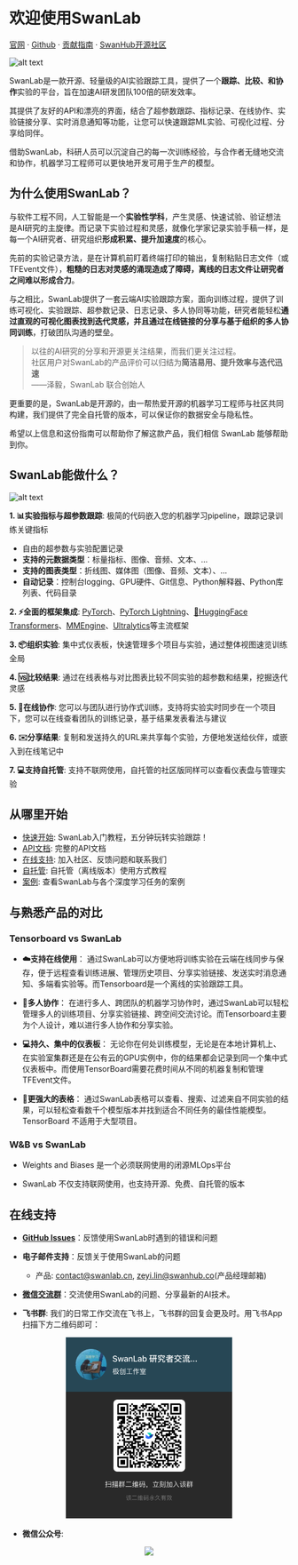 # 欢迎使用SwanLab

[官网](https://dev101.swanlab.cn) · [Github](https://github.com/swanhubx/swanlab) · [贡献指南](https://github.com/SwanHubX/SwanLab/blob/main/CONTRIBUTING.md) · [SwanHub开源社区](https://swanhub.co)

<!-- ![](/assets/swanlab-show.png) -->

![alt text](/assets/product-swanlab-1.png)

SwanLab是一款开源、轻量级的AI实验跟踪工具，提供了一个**跟踪、比较、和协作**实验的平台，旨在加速AI研发团队100倍的研发效率。

其提供了友好的API和漂亮的界面，结合了超参数跟踪、指标记录、在线协作、实验链接分享、实时消息通知等功能，让您可以快速跟踪ML实验、可视化过程、分享给同伴。

借助SwanLab，科研人员可以沉淀自己的每一次训练经验，与合作者无缝地交流和协作，机器学习工程师可以更快地开发可用于生产的模型。

## 为什么使用SwanLab？

与软件工程不同，人工智能是一个**实验性学科**，产生灵感、快速试验、验证想法 是AI研究的主旋律。而记录下实验过程和灵感，就像化学家记录实验手稿一样，是每一个AI研究者、研究组织**形成积累、提升加速度**的核心。

先前的实验记录方法，是在计算机前盯着终端打印的输出，复制粘贴日志文件（或TFEvent文件），**粗糙的日志对灵感的涌现造成了障碍，离线的日志文件让研究者之间难以形成合力**。

与之相比，SwanLab提供了一套云端AI实验跟踪方案，面向训练过程，提供了训练可视化、实验跟踪、超参数记录、日志记录、多人协同等功能，研究者能轻松**通过直观的可视化图表找到迭代灵感，并且通过在线链接的分享与基于组织的多人协同训练**，打破团队沟通的壁垒。

> 以往的AI研究的分享和开源更关注结果，而我们更关注过程。<br>
> 社区用户对SwanLab的产品评价可以归结为**简洁易用、提升效率与迭代迅速**<br>
> ——泽毅，SwanLab 联合创始人

更重要的是，SwanLab是开源的，由一帮热爱开源的机器学习工程师与社区共同构建，我们提供了完全自托管的版本，可以保证你的数据安全与隐私性。

希望以上信息和这份指南可以帮助你了解这款产品，我们相信 SwanLab 能够帮助到你。

## SwanLab能做什么？

![alt text](/assets/how-to-do-swanlab.png)

**1. 📊实验指标与超参数跟踪**: 极简的代码嵌入您的机器学习pipeline，跟踪记录训练关键指标
  - 自由的超参数与实验配置记录
  - **支持的元数据类型**：标量指标、图像、音频、文本、...
  - **支持的图表类型**：折线图、媒体图（图像、音频、文本）、...
  - **自动记录**：控制台logging、GPU硬件、Git信息、Python解释器、Python库列表、代码目录

**2. ⚡️全面的框架集成**: [PyTorch](/zh/guide_cloud/integration/integration-pytorch.md)、[PyTorch Lightning](/zh/guide_cloud/integration/integration-pytorch-lightning.md)、[🤗HuggingFace Transformers](/zh/guide_cloud/integration/integration-huggingface-transformers.md)、[MMEngine](/zh/guide_cloud/integration/integration-mmengine.md)、[Ultralytics](/zh/guide_cloud/integration/integration-ultralytics.md)等主流框架

**3. 📦组织实验**: 集中式仪表板，快速管理多个项目与实验，通过整体视图速览训练全局

**4. 🆚比较结果**: 通过在线表格与对比图表比较不同实验的超参数和结果，挖掘迭代灵感

**5. 👥在线协作**: 您可以与团队进行协作式训练，支持将实验实时同步在一个项目下，您可以在线查看团队的训练记录，基于结果发表看法与建议

**6. ✉️分享结果**: 复制和发送持久的URL来共享每个实验，方便地发送给伙伴，或嵌入到在线笔记中

**7. 💻支持自托管**: 支持不联网使用，自托管的社区版同样可以查看仪表盘与管理实验


## 从哪里开始

- [快速开始](/zh/guide_cloud/general/quick-start.md): SwanLab入门教程，五分钟玩转实验跟踪！
- [API文档](/zh/api/api-index.md): 完整的API文档
- [在线支持](/zh/guide_cloud/community/online-support.md): 加入社区、反馈问题和联系我们
- [自托管](/zh/guide_cloud/self_host/offline-board.md): 自托管（离线版本）使用方式教程
- [案例](/zh/examples/mnist.md): 查看SwanLab与各个深度学习任务的案例

## 与熟悉产品的对比

### Tensorboard vs SwanLab

- **☁️支持在线使用**：
  通过SwanLab可以方便地将训练实验在云端在线同步与保存，便于远程查看训练进展、管理历史项目、分享实验链接、发送实时消息通知、多端看实验等。而Tensorboard是一个离线的实验跟踪工具。

- **👥多人协作**：
  在进行多人、跨团队的机器学习协作时，通过SwanLab可以轻松管理多人的训练项目、分享实验链接、跨空间交流讨论。而Tensorboard主要为个人设计，难以进行多人协作和分享实验。

- **💻持久、集中的仪表板**：
  无论你在何处训练模型，无论是在本地计算机上、在实验室集群还是在公有云的GPU实例中，你的结果都会记录到同一个集中式仪表板中。而使用TensorBoard需要花费时间从不同的机器复制和管理 TFEvent文件。
  
- **💪更强大的表格**：
  通过SwanLab表格可以查看、搜索、过滤来自不同实验的结果，可以轻松查看数千个模型版本并找到适合不同任务的最佳性能模型。 TensorBoard 不适用于大型项目。  


### W&B vs SwanLab

- Weights and Biases 是一个必须联网使用的闭源MLOps平台

- SwanLab 不仅支持联网使用，也支持开源、免费、自托管的版本

## 在线支持

- **[GitHub Issues](https://github.com/SwanHubX/SwanLab/issues)**：反馈使用SwanLab时遇到的错误和问题

- **电子邮件支持**：反馈关于使用SwanLab的问题
  - 产品: <contact@swanlab.cn>, <zeyi.lin@swanhub.co>(产品经理邮箱)

- **[微信交流群](https://geektechstudio.feishu.cn/wiki/NIZ9wp5LRiSqQykizbGcVzUKnic?fromScene=spaceOverview)**：交流使用SwanLab的问题、分享最新的AI技术。

- **飞书群**: 我们的日常工作交流在飞书上，飞书群的回复会更及时。用飞书App扫描下方二维码即可：

<div align="center">
<img src="/assets/feishu-QR-Code.png" width=300>
</div>

- **微信公众号**:

<div align="center">
<img src="/assets/wechat.jpg" width=300>
</div>